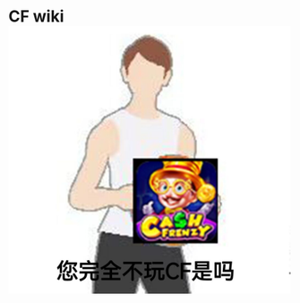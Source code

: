 <!-- # CF wiki -->
# CF wiki ![](images/cf.jpg)

<!-- [A级活动](A_Activity.md)
[B级活动](B_Activity.md)
[C级活动](C_Activity.md)
[系统活动](System.md)
[活动配置](Activity.md)
## [新手](quest.md)88 -->
<!-- For full documentation visit [mkdocs.org](https://www.mkdocs.org). -->